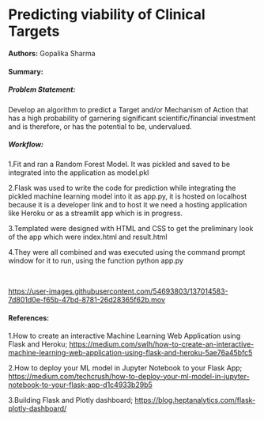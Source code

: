 # Predicting viability of Clinical Targets 
**Authors:** Gopalika Sharma  

#### Summary:

##### *Problem Statement:*
Develop an algorithm to predict a Target and/or Mechanism of Action that has a high probability of garnering significant scientific/financial investment and is therefore, or has the potential to be, undervalued.
<br />
##### *Workflow:*
1.Fit and ran a Random Forest Model. It was pickled and saved to be integrated into the application as model.pkl

2.Flask was used to write the code for prediction while integrating the pickled machine learning model into it as app.py, it is hosted on localhost because it is a developer link and to host it we need a hosting application like Heroku or as a streamlit app which is in progress.

3.Templated were designed with HTML and CSS to get the preliminary look of the app which were index.html and result.html

4.They were all combined and was executed using the command prompt window for it to run, using the function python app.py 

<br />

https://user-images.githubusercontent.com/54693803/137014583-7d801d0e-f65b-47bd-8781-26d28365f62b.mov



#### References:
1.How to create an interactive Machine Learning Web Application using Flask and Heroku; https://medium.com/swlh/how-to-create-an-interactive-machine-learning-web-application-using-flask-and-heroku-5ae76a45bfc5
 
2.How to deploy your ML model in Jupyter Notebook to your Flask App; https://medium.com/techcrush/how-to-deploy-your-ml-model-in-jupyter-notebook-to-your-flask-app-d1c4933b29b5

3.Building Flask and Plotly dashboard; https://blog.heptanalytics.com/flask-plotly-dashboard/
